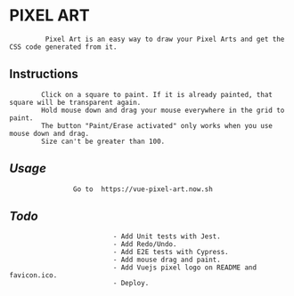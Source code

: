    #                                       **PIXEL  ART**
             Pixel Art is an easy way to draw your Pixel Arts and get the CSS code generated from it. 
   ##                                       **Instructions**
            Click on a square to paint. If it is already painted, that square will be transparent again.
            Hold mouse down and drag your mouse everywhere in the grid to paint.
            The button "Paint/Erase activated" only works when you use mouse down and drag.
            Size can't be greater than 100.

   ##                                        ***Usage***
                    Go to  https://vue-pixel-art.now.sh

   ##                                         ***Todo***

                              - Add Unit tests with Jest.
                              - Add Redo/Undo.
                              - Add E2E tests with Cypress.
                              - Add mouse drag and paint.
                              - Add Vuejs pixel logo on README and favicon.ico.
                              - Deploy.
